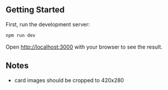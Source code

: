 
## Getting Started

First, run the development server:

```bash
npm run dev
```

Open [http://localhost:3000](http://localhost:3000) with your browser to see the result.

## Notes
- card images should be cropped to 420x280 
